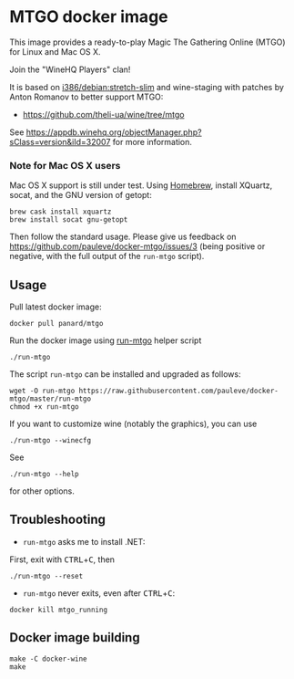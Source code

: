 # MTGO docker image

This image provides a ready-to-play Magic The Gathering Online (MTGO) for Linux
and Mac OS X.

Join the "WineHQ Players" clan!

It is based on [i386/debian:stretch-slim](https://hub.docker.com/r/i386/debian/) and wine-staging with patches by Anton Romanov to better support MTGO:
- https://github.com/theli-ua/wine/tree/mtgo

See https://appdb.winehq.org/objectManager.php?sClass=version&iId=32007 for more information.

### Note for Mac OS X users

Mac OS X support is still under test.
Using [Homebrew](https://brew.sh/), install XQuartz, socat, and the GNU version of getopt:

```
brew cask install xquartz 
brew install socat gnu-getopt 
```
Then follow the standard usage.
Please give us feedback on https://github.com/pauleve/docker-mtgo/issues/3 (being positive or negative, with the full output of the `run-mtgo` script).

## Usage

Pull latest docker image:
```
docker pull panard/mtgo
```

Run the docker image using [run-mtgo](./run-mtgo?raw=true) helper script
```
./run-mtgo
```

The script `run-mtgo` can be installed and upgraded as follows:
```
wget -O run-mtgo https://raw.githubusercontent.com/pauleve/docker-mtgo/master/run-mtgo
chmod +x run-mtgo
```

If you want to customize wine (notably the graphics), you can use
```
./run-mtgo --winecfg
```

See
```
./run-mtgo --help
```
for other options.

## Troubleshooting

* `run-mtgo` asks me to install .NET:

First, exit with <kbd>CTRL</kbd>+<kbd>C</kbd>, then
```
./run-mtgo --reset
```

* `run-mtgo` never exits, even after <kbd>CTRL</kbd>+<kbd>C</kbd>:
```
docker kill mtgo_running
```


## Docker image building

```
make -C docker-wine
make
```


